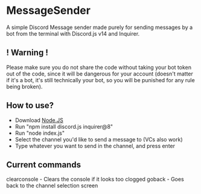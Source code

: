 # MessageSender
A simple Discord Message sender made purely for sending messages by a bot from the terminal with Discord.js v14 and Inquirer.

## ! Warning !
Please make sure you do not share the code without taking your bot token out of the code, since it will be dangerous for your account (doesn't matter if it's a bot, it's still technically your bot, so you will be punished for any rule being broken).

## How to use?
- Download [Node.JS](https://nodejs.org/en)
- Run "npm install discord.js inquirer@8"
- Run "node index.js"
- Select the channel you'd like to send a message to (VCs also work)
- Type whatever you want to send in the channel, and press enter

## Current commands
clearconsole - Clears the console if it looks too clogged
goback - Goes back to the channel selection screen
